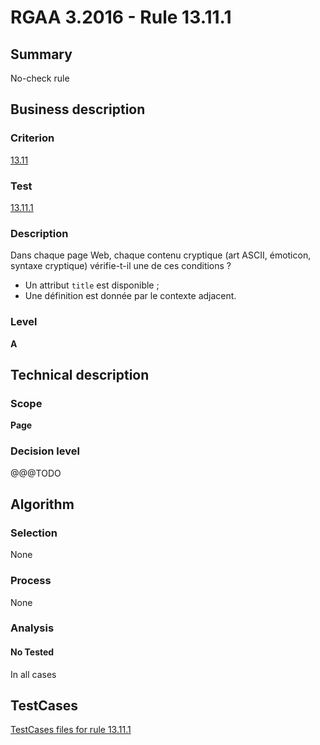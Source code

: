 # RGAA 3.2016 - Rule 13.11.1

## Summary
No-check rule


## Business description

### Criterion
[13.11](http://references.modernisation.gouv.fr/rgaa-accessibilite/2016/criteres.html#crit-13-11)

### Test
[13.11.1](http://references.modernisation.gouv.fr/rgaa-accessibilite/2016/criteres.html#test-13-11-1)

### Description
<div lang="fr">Dans chaque page Web, chaque contenu cryptique (art ASCII, &#xE9;moticon, syntaxe cryptique) v&#xE9;rifie-t-il une de ces conditions&nbsp;? <ul><li>Un attribut <code lang="en">title</code> est disponible&nbsp;;</li> <li>Une d&#xE9;finition est donn&#xE9;e par le contexte adjacent.</li> </ul></div>

### Level
**A**


## Technical description

### Scope
**Page**

### Decision level
@@@TODO


## Algorithm

### Selection
None

### Process
None

### Analysis

#### No Tested
In all cases


##  TestCases

[TestCases files for rule 13.11.1](https://github.com/Asqatasun/Asqatasun/tree/develop/rules/rules-rgaa3.2016/src/test/resources/testcases/rgaa32016/Rgaa32016Rule131101/)


